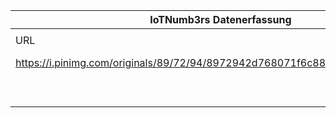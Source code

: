 |IoTNumb3rs Datenerfassung|||||||||||
| ---- | ---- | ---- | ---- | ---- | ---- | ---- | ---- | ---- | ---- | ---- |
||||||||||||
|URL|home_url|filename|device_class|device_count|market_class|market_volume|prognosis_year|publication_year|authorship_class|Dropbox folder|
|https://i.pinimg.com/originals/89/72/94/8972942d768071f6c8879adb724b600f.png|https://www.pinterest.de/pin/751749362777681585/|file9_8972942d768071f6c8879adb724b600f.png|generic IoT|28000000000|||2020|2014|company|marielledemuth/20181124-1500|
||||||size|7.1E+12|2020|2014|company|marielledemuth/20181124-1500|
